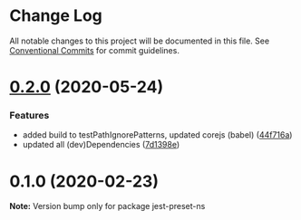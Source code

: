 # Change Log

All notable changes to this project will be documented in this file.
See [Conventional Commits](https://conventionalcommits.org) for commit guidelines.

# [0.2.0](https://github.com/natterstefan/jest-preset-ns/compare/v0.1.0...v0.2.0) (2020-05-24)


### Features

* added build to testPathIgnorePatterns, updated corejs (babel) ([44f716a](https://github.com/natterstefan/jest-preset-ns/commit/44f716a351a305e13a552c975c73ad6d158bbb83))
* updated all (dev)Dependencies ([7d1398e](https://github.com/natterstefan/jest-preset-ns/commit/7d1398efea6f198d22b1617a39d3762d8068f751))





# 0.1.0 (2020-02-23)

**Note:** Version bump only for package jest-preset-ns
